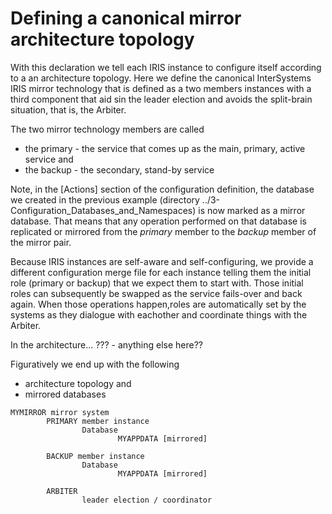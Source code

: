 # Defining a canonical mirror architecture topology

With this declaration we tell each IRIS instance to configure itself according to a an architecture topology.
Here we define the canonical InterSystems IRIS mirror technology that is defined as a two members instances with a third component that aid sin the leader election and avoids the split-brain situation, that is, the Arbiter.

The two mirror technology members are called
- the primary - the service that comes up as the main, primary, active service and
- the backup - the secondary, stand-by service


Note, in the [Actions] section of the configuration definition, the database we created in the previous example (directory ../3-Configuration_Databases_and_Namespaces) is now marked as a mirror database. That means that any operation performed on that database is replicated or mirrored from the *primary* member to the *backup* member of the mirror pair.

Because IRIS instances are self-aware and self-configuring, we provide a different configuration merge file for each instance telling them the initial role (primary or backup) that we expect them to start with. Those initial roles can subsequently be swapped as the service fails-over and back again. When those operations happen,roles are automatically set by the systems as they dialogue with eachother and coordinate things with the Arbiter.

In the architecture... ??? - anything else here??


Figuratively we end up with the following
- architecture topology and
- mirrored databases

```
MYMIRROR mirror system 
        PRIMARY member instance
                Database                        
                        MYAPPDATA [mirrored]

        BACKUP member instance
                Database                        
                        MYAPPDATA [mirrored] 

        ARBITER
                leader election / coordinator
```
